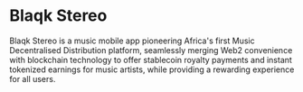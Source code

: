 # Blaqk Stereo
Blaqk Stereo is a music mobile app pioneering Africa's first Music Decentralised Distribution platform, seamlessly merging Web2 convenience with blockchain technology to offer stablecoin royalty payments and instant tokenized earnings for music artists, while providing a rewarding experience for all users.
